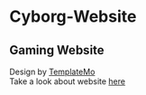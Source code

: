 # Cyborg-Website
## Gaming Website
Design by [TemplateMo]()
<br>
Take a look about website [here]()
